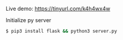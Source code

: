 Live demo:
https://tinyurl.com/k4h4wx4w 

Initialize py server
```sh
$ pip3 install flask && python3 server.py
```
